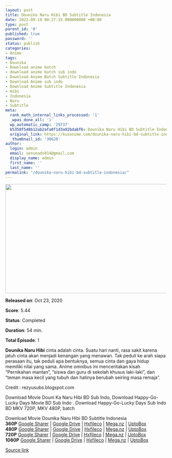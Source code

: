 ```yaml
---
layout: post
title: Dounika Naru Hibi BD Subtitle Indonesia
date: 2022-09-19 00:27:15.000000000 +00:00
type: post
parent_id: '0'
published: true
password: ''
status: publish
categories:
- Anime
tags:
- Dounika
- Download anime batch
- download anime batch sub indo
- Download Anime Batch Subtitle Indonesia
- Download Anime sub indo
- Download Anime Subtitle Indonesia
- Hibi
- Indonesia
- Naru
- Subtitle
meta:
  rank_math_internal_links_processed: '1'
  _wpas_done_all: '1'
  wp_automatic_camp: '29737'
  b5358f548b12ab2afa0f1d3a92bda6f6: Dounika Naru Hibi BD Subtitle Indonesia
  original_link: https://kusonime.com/dounika-naru-hibi-bd-subtitle-indonesia/
  _thumbnail_id: '30620'
author:
  login: admin
  email: senseads014@gmail.com
  display_name: admin
  first_name: ''
  last_name: ''
permalink: "/dounika-naru-hibi-bd-subtitle-indonesia/"
---
```

<p><img width="578" height="340" src="{{ site.baseurl }}/assets/2022/09/Dounika-Naru-Hibi-578x340.jpg" class="attachment-thumb-large size-thumb-large wp-post-image" alt="" loading="lazy" title="Dounika Naru Hibi BD Subtitle Indonesia" srcset="https://kusonime.com/wp-content/uploads/2021/05/Dounika-Naru-Hibi-578x340.jpg 578w, https://kusonime.com/wp-content/uploads/2021/05/Dounika-Naru-Hibi-300x176.jpg 300w, https://kusonime.com/wp-content/uploads/2021/05/Dounika-Naru-Hibi-768x452.jpg 768w, https://kusonime.com/wp-content/uploads/2021/05/Dounika-Naru-Hibi-520x306.jpg 520w, https://kusonime.com/wp-content/uploads/2021/05/Dounika-Naru-Hibi.jpg 1000w" sizes="(max-width: 578px) 100vw, 578px" />
<p><b>Released on</b>: Oct 23, 2020</p>
<p>
<p><b>Score</b>: 5.44</p>
<p>
<p><b>Status</b>: Completed</p>
<p>
<p><b>Duration</b>: 54 min.</p>
<p>
<p><b>Total Episode</b>: 1</p>
<p>
<p><strong>Dounika Naru Hibi</strong> cinta adalah cinta. Suatu hari nanti, rasa sakit karena jatuh cinta akan menjadi kenangan yang menawan. Tak peduli ke arah siapa perasaan itu, tak peduli apa bentuknya, semua cinta dan gaya hidup memiliki nilai yang sama. Anime omnibus ini menceritakan kisah “Pernikahan mantan”, “siswa dan guru di sekolah khusus laki-laki”, dan “teman masa kecil yang tubuh dan hatinya berubah seiring masa remaja”.</p>
<p>
<p>Credit : rezyusubs.blogspot.com</p>
<p>
<p>Download Movie Douni Ka Naru Hibi BD Sub Indo, Download Happy-Go-Lucky Days Movie BD Sub Indo . Download Happy-Go-Lucky Days Sub Indo BD MKV 720P, MKV 480P, batch</p>
<p>
<div class="smokeddl">
<div class="smokettl">Download Movie Dounika Naru Hibi BD Subtitle Indonesia</div>
<div class="smokeurl"><strong>360P</strong> <a href="https://acefile.co/f/45477517/rezyusubs-dounika-naru-hibi-happy-go-lucky-days-bd-360p-aackusonime-mp4" target="_blank" rel="noopener noreferrer">Google Sharer</a> | <a href="https://drive.google.com/file/d/1tF4yFfDqC_SheOZ2KsBN_CEHap0V2Qfc/view?usp=sharing" target="_blank" rel="noopener noreferrer">Google Drive</a> | <a href="https://hxfile.co/niazhg0wvw6j" target="_blank" rel="noopener">Hxfileco</a> | <a href="https://mega.nz/file/qYoxxQbR#1N2ozUAGeK2Lv8-ApYZFsYKUMU4_jraQsiw-J2xb8MU" target="_blank" rel="noopener noreferrer">Mega.nz</a> | <a href="https://uptobox.com/ppgf87sce3sw" target="_blank" rel="noopener">UptoBox</a></div>
<div class="smokeurl"><strong>480P</strong> <a href="https://acefile.co/f/45477520/rezyusubs-dounika-naru-hibi-happy-go-lucky-days-bd-480p-aackusonime-mkv" target="_blank" rel="noopener noreferrer">Google Sharer</a> | <a href="https://drive.google.com/uc?export=download&amp;id=1JaebKjRYeBagINOQqwb4O3_CnS6wRGHH" target="_blank" rel="noopener noreferrer">Google Drive</a> | <a href="https://hxfile.co/itqbskkxswbz" target="_blank" rel="noopener">Hxfileco</a> | <a href="https://mega.nz/file/LZ51WYqK#-3mDL0HsUqwK0JTVN5og90FgrYhN6fOsplPANL5QwnY" target="_blank" rel="noopener noreferrer">Mega.nz</a> | <a href="https://uptobox.com/olmsvemuxuzs" target="_blank" rel="noopener">UptoBox</a></div>
<div class="smokeurl"><strong>720P</strong> <a href="https://acefile.co/f/45477523/rezyusubs-dounika-naru-hibi-happy-go-lucky-days-bd-720p-aackusonime-mkv" target="_blank" rel="noopener noreferrer">Google Sharer</a> | <a href="https://drive.google.com/uc?export=download&amp;id=1ul0RMhxAfc_XP3Etg-B9kOU3rTll2ns5" target="_blank" rel="noopener noreferrer">Google Drive</a> | <a href="https://hxfile.co/pomwu9b5y5l0" target="_blank" rel="noopener">Hxfileco</a> | <a href="https://mega.nz/file/OcxTjYhJ#ZZiIefuvLUzx6gk5AjAc4CSn1uOrR0J6Yadc3kw3zKw" target="_blank" rel="noopener noreferrer">Mega.nz</a> | <a href="https://uptobox.com/f0t8nn0xarhf" target="_blank" rel="noopener">UptoBox</a></div>
<div class="smokeurl"><strong>1080P</strong> <a href="https://acefile.co/f/45477524/rezyusubs-dounika-naru-hibi-happy-go-lucky-days-bd-1080p-flackusonime-mkv" target="_blank" rel="noopener noreferrer">Google Sharer</a> | <a href="https://drive.google.com/uc?export=download&amp;id=1to4vJ8fxGUpAu_prmwmBtODXS2XqN9U2" target="_blank" rel="noopener noreferrer">Google Drive</a> | <a href="https://hxfile.co/4amnh67ta4cy" target="_blank" rel="noopener">Hxfileco</a> | <a href="https://mega.nz/file/7ZhHEIIJ#AhbjkXMK-N4BONk4TpiL9DSUi-4zcmVixEVAytDvbJc" target="_blank" rel="noopener noreferrer">Mega.nz</a> | <a href="https://uptobox.com/zas9zl78l6dc" target="_blank" rel="noopener">UptoBox</a></div>
</div>
<p><a href="https://kusonime.com/dounika-naru-hibi-bd-subtitle-indonesia/">Source link </a></p>
